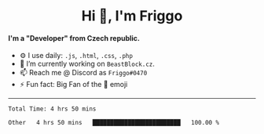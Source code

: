 <!--
**MrFriggo/MrFriggo** is a ✨ _special_ ✨ repository because its `README.md` (this file) appears on your GitHub profile.

Here are some ideas to get you started:

- 🔭 I’m currently working on ...
- 🌱 I’m currently learning ...
- 👯 I’m looking to collaborate on ...
- 🤔 I’m looking for help with ...
- 💬 Ask me about ...
- 📫 How to reach me: ...
- 😄 Pronouns: ...
- ⚡ Fun fact: ...
-->

<h1 align="center">Hi 👋, I'm Friggo</h1>

#### I'm a "Developer" from Czech republic.
- ⚙️ I use daily: `.js`, `.html`, `.css`, `.php`
- 🌱 I’m currently working on `BeastBlock.cz`.
- 📫 Reach me @ Discord as `Friggo#0470`
- ⚡ Fun fact: Big Fan of the 🌙 emoji

-------

<!--START_SECTION:waka-->

```text
Total Time: 4 hrs 50 mins

Other   4 hrs 50 mins   █████████████████████████   100.00 %
```

<!--END_SECTION:waka-->
